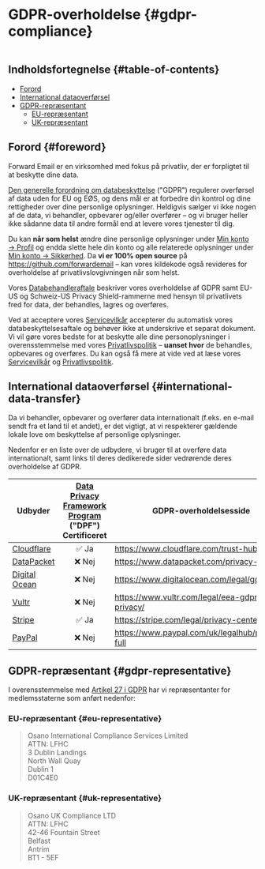 # GDPR-overholdelse {#gdpr-compliance}

<img loading="lazy" src="/img/articles/gdpr.webp" alt="" class="rounded-lg" />

## Indholdsfortegnelse {#table-of-contents}

* [Forord](#foreword)
* [International dataoverførsel](#international-data-transfer)
* [GDPR-repræsentant](#gdpr-representative)
  * [EU-repræsentant](#eu-representative)
  * [UK-repræsentant](#uk-representative)

## Forord {#foreword}

Forward Email er en virksomhed med fokus på privatliv, der er forpligtet til at beskytte dine data.

[Den generelle forordning om databeskyttelse](https://en.wikipedia.org/wiki/General_Data_Protection_Regulation) ("GDPR") regulerer overførsel af data uden for EU og EØS, og dens mål er at forbedre din kontrol og dine rettigheder over dine personlige oplysninger. Heldigvis sælger vi ikke nogen af de data, vi behandler, opbevarer og/eller overfører – og vi bruger heller ikke sådanne data til andre formål end at levere vores tjenester til dig.

Du kan **når som helst** ændre dine personlige oplysninger under [Min konto → Profil](/my-account/profile) og endda slette hele din konto og alle relaterede oplysninger under [Min konto → Sikkerhed](/my-account/security). Da **vi er 100% open source** på <https://github.com/forwardemail> – kan vores kildekode også revideres for overholdelse af privatlivslovgivningen når som helst.

Vores [Databehandleraftale](/dpa) beskriver vores overholdelse af GDPR samt EU-US og Schweiz-US Privacy Shield-rammerne med hensyn til privatlivets fred for data, der behandles, lagres og overføres.

Ved at acceptere vores [Servicevilkår](/terms) accepterer du automatisk vores databeskyttelsesaftale og behøver ikke at underskrive et separat dokument. Vi vil gøre vores bedste for at beskytte alle dine personoplysninger i overensstemmelse med vores [Privatlivspolitik](/privacy) – **uanset hvor** de behandles, opbevares og overføres. Du kan også få mere at vide ved at læse vores [Servicevilkår](/terms) og [Privatlivspolitik](/privacy).

## International dataoverførsel {#international-data-transfer}

Da vi behandler, opbevarer og overfører data internationalt (f.eks. en e-mail sendt fra et land til et andet), er det vigtigt, at vi respekterer gældende lokale love om beskyttelse af personlige oplysninger.

Nedenfor er en liste over de udbydere, vi bruger til at overføre data internationalt, samt links til deres dedikerede sider vedrørende deres overholdelse af GDPR.

| Udbyder | [Data Privacy Framework Program](https://www.dataprivacyframework.gov/) ("DPF") Certificeret | GDPR-overholdelsesside |
| ----------------------------------------- | :---------------------------------------------------------------------------------------: | ------------------------------------------------- |
| [Cloudflare](https://cloudflare.com) | :white_check_mark: Ja | <https://www.cloudflare.com/trust-hub/gdpr/> |
| [DataPacket](https://www.datapacket.com/) | :x: Nej | <https://www.datapacket.com/privacy-policy> |
| [Digital Ocean](https://digitalocean.com) | :x: Nej | <https://www.digitalocean.com/legal/gdpr> |
| [Vultr](https://www.vultr.com) | :x: Nej | <https://www.vultr.com/legal/eea-gdpr-privacy/> |
| [Stripe](https://stripe.com/) | :white_check_mark: Ja | <https://stripe.com/legal/privacy-center> |
| [PayPal](https://www.paypal.com/us/home) | :x: Nej | <https://www.paypal.com/uk/legalhub/privacy-full> |

## GDPR-repræsentant {#gdpr-representative}

I overensstemmelse med [Artikel 27 i GDPR](https://gdpr-info.eu/art-27-gdpr/) har vi repræsentanter for medlemsstaterne som anført nedenfor:

### EU-repræsentant {#eu-representative}

<blockquote class="notranslate">Osano International Compliance Services Limited<br />ATTN: LFHC<br />3 Dublin Landings<br />North Wall Quay<br />Dublin 1<br />D01C4E0</blockquote>

### UK-repræsentant {#uk-representative}

<blockquote class="notranslate">Osano UK Compliance LTD<br />ATTN: LFHC<br />42-46 Fountain Street<br />Belfast<br />Antrim<br />BT1 - 5EF</blockquote>